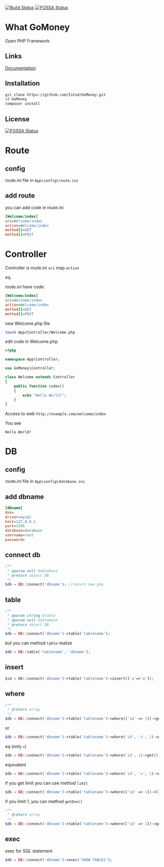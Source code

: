 [![Build Status](https://travis-ci.org/IsCod/GoMoney.svg?branch=master)](https://travis-ci.org/IsCod/GoMoney)
[![FOSSA Status](https://app.fossa.io/api/projects/git%2Bgithub.com%2FIsCod%2FGoMoney.svg?type=shield)](https://app.fossa.io/projects/git%2Bgithub.com%2FIsCod%2FGoMoney?ref=badge_shield)

# What GoMoney
Open PHP Framework 

## Links
[Documentation](https://iscod.github.io/GoMoney)

## Installation
```sh
git clone https://github.com/IsCod/GoMoney.git
cd GoMoney
composer install
```

## License
[![FOSSA Status](https://app.fossa.io/api/projects/git%2Bgithub.com%2FIsCod%2FGoMoney.svg?type=large)](https://app.fossa.io/projects/git%2Bgithub.com%2FIsCod%2FGoMoney?ref=badge_large)

# Route

## config

route.ini file in `App\config\route.ini` 

## add route 

you can add code in route.ini

```ini
[Welcome/index]
uri=Welcome/index
action=Welcome/index
method[]=GET
method[]=POST
```

# Controller

Controller is route.ini `uri` map `action`

eq.

route.ini have code:

```ini
[Welcome/index]
uri=Welcome/index
action=Welcome/index
method[]=GET
method[]=POST
```

new Welcome.php file

```sh
touch App/Controller/Welcome.php
```

edit code in  Welcome.php

```php
<?php

namespace App\Controller;

use GoMoney\Controller;

class Welcome extends Controller
{
    public function index()
    {
        echo "Hello World!";
    }
}
```

Access to web `http://example.com/welcome/index`

You see 

```
Hello World!
```

# DB

## config

route.ini file in `App\config\database.ini`

## add dbname

```ini
[dbname]
dsn=
driver=mysql
host=127.0.0.1
port=3306
database=database
username=root
password=
```

## connect db

```php
/**
 * @param null $database
 * @return object DB
 */
$db = DB::connect('dbname'); //return new pdo
```

## table

```php
/**
 * @param string $table
 * @param null $database
 * @return object DB
 */
$db = DB::connect('dbname')->table('tablename');
```

but you can method `table` realize

```php
$db = DB::table('tablename', 'dbname');
```

## insert

```php
$id = DB::connect('dbname')->table('tablename')->insert(['a'=>'a']);
```

## where

```php
/**
 * @return array
 */
$db = DB::connect('dbname')->table('tablename')->where(['id' => 1])->get();
```

or 

```php
$db = DB::connect('dbname')->table('tablename')->where('id', '=', 1)->get();
```

eq (only `=`)

```php
$db = DB::connect('dbname')->table('tablename')->where('id', 1)->get();
```

equivalent

```php
$db = DB::connect('dbname')->table('tablename')->where('id', '=', 1)->get();
```

if you get limit you can use method `limit`

```php
$db = DB::connect('dbname')->table('tablename')->where(['id' => 1])->limit(1)->get();
```

if you limit 1, you can method `getOne()`

```php
/**
 * @return array
 */
$db = DB::connect('dbname')->table('tablename')->where(['id' => 1])->getOne();
```

## exec

exec for SQL statement

```php
$db = DB::connect('dbname')->exec('SHOW TABLES');
``` 
